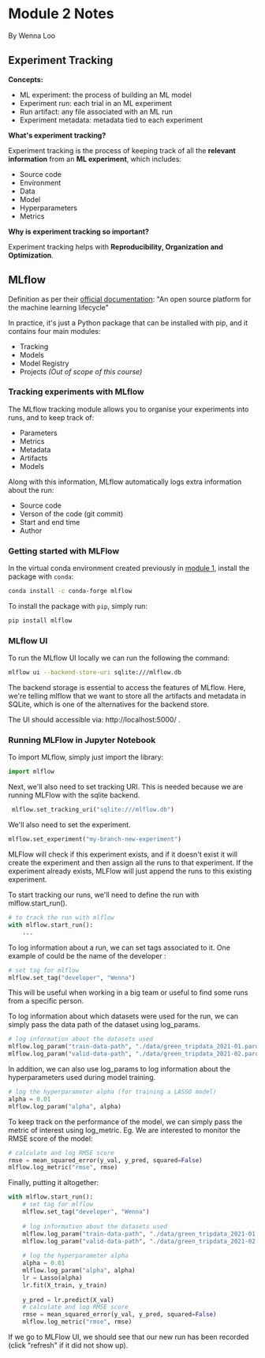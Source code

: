 # Module 2 Notes
By Wenna Loo

## Experiment Tracking
**Concepts:**
- ML experiment: the process of building an ML model
- Experiment run: each trial in an ML experiment
- Run artifact: any file associated with an ML run
- Experiment metadata: metadata tied to each experiment

**What's experiment tracking?**

Experiment tracking is the process of keeping track of all the **relevant information** from an **ML experiment**, which includes:
- Source code
- Environment
- Data
- Model
- Hyperparameters
- Metrics

**Why is experiment tracking so important?**

Experiment tracking helps with **Reproducibility, Organization and Optimization**.

## MLflow
Definition as per their [official documentation](https://mlflow.org/): "An open source platform for the machine learning lifecycle"

In practice, it's just a Python package that can be installed with pip, and it contains four main modules:
- Tracking
- Models
- Model Registry
- Projects *(Out of scope of this course)*

### Tracking experiments with MLflow
The MLflow tracking module allows you to organise your experiments into runs, and to keep track of:
- Parameters
- Metrics
- Metadata
- Artifacts
- Models

Along with this information, MLflow automatically logs extra information about the run:
- Source code
- Verson of the code (git commit)
- Start and end time
- Author

### Getting started with MLFlow
In the virtual conda environment created previously in [module 1](https://github.com/crushedmonster/mlops-zoomcamp/tree/main/01-intro), install the package with `conda`:

```sh
conda install -c conda-forge mlflow
```

To install the package with `pip`, simply run:

```sh
pip install mlflow
```

### MLflow UI
To run the MLflow UI locally we can run the following the command:

```sh
mlflow ui --backend-store-uri sqlite:///mlflow.db
```
The backend storage is essential to access the features of MLflow. Here, we're telling mlflow that we want to store all the artifacts and metadata in SQLite, which is one of the alternatives for the backend store.

The UI should accessible via: http://localhost:5000/ .

### Running MLFlow in Jupyter Notebook
To import MLflow, simply just import the library:

```python
import mlflow
```

Next, we'll also need to set tracking URI. This is needed because we are running MLFlow with the sqlite backend.

```python
 mlflow.set_tracking_uri("sqlite:///mlflow.db")
 ```
 
 We'll also need to set the experiment. 
 
 ```python
 mlflow.set_experiment("my-branch-new-experiment")
 ```
 
MLFlow will check if this experiment exists, and if it doesn't exist it will create the experiment and then assign all the runs to that experiment.
If the experiment already exists, MLFlow will just append the runs to this existing experiment.

To start tracking our runs, we'll need to define the run with mlflow.start_run(). 

```python
# to track the run with mlflow
with mlflow.start_run():
    ...
 ```
 
 To log information about a run, we can set tags associated to it. One example of could be the name of the developer :
 
 ```python
# set tag for mlflow
mlflow.set_tag("developer", "Wenna")
 ```
This will be useful when working in a big team or useful to find some runs from a specific person.

To log information about which datasets were used for the run, we can simply pass the data path of the dataset using log_params.

```python
# log information about the datasets used
mlflow.log_param("train-data-path", "./data/green_tripdata_2021-01.parquet")
mlflow.log_param("valid-data-path", "./data/green_tripdata_2021-02.parquet")
```

In addition, we can also use log_params to log information about the hyperparameters used during model training.

```python
# log the hyperparameter alpha (for training a LASSO model)
alpha = 0.01
mlflow.log_param("alpha", alpha)
```

To keep track on the performance of the model, we can simply pass the metric of interest using log_metric. Eg. We are interested to monitor the RMSE score of the model:

```python
# calculate and log RMSE score
rmse = mean_squared_error(y_val, y_pred, squared=False)
mlflow.log_metric("rmse", rmse)
```

Finally, putting it altogether:

```python
with mlflow.start_run():
    # set tag for mlflow
    mlflow.set_tag("developer", "Wenna")
    
    # log information about the datasets used
    mlflow.log_param("train-data-path", "./data/green_tripdata_2021-01.parquet")
    mlflow.log_param("valid-data-path", "./data/green_tripdata_2021-02.parquet")
    
    # log the hyperparameter alpha
    alpha = 0.01
    mlflow.log_param("alpha", alpha)
    lr = Lasso(alpha)
    lr.fit(X_train, y_train)
    
    y_pred = lr.predict(X_val)
    # calculate and log RMSE score
    rmse = mean_squared_error(y_val, y_pred, squared=False)
    mlflow.log_metric("rmse", rmse)
```

If we go to MLFlow UI, we should see that our new run has been recorded (click "refresh" if it did not show up).

